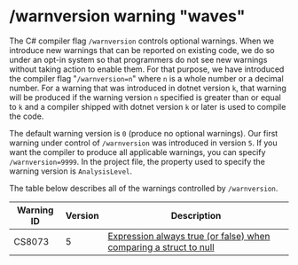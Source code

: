 ﻿# /warnversion warning "waves"

The C# compiler flag `/warnversion` controls optional warnings.
When we introduce new warnings that can be reported on existing code,
we do so under an opt-in system so that programmers do not see new warnings
without taking action to enable them.
For that purpose, we have introduced the compiler flag "`/warnversion=n`"
where `n` is a whole number or a decimal number.
For a warning that was introduced in dotnet version `k`,
that warning will be produced if the warning version `n` specified is
greater than or equal to `k` and a compiler shipped with dotnet version
`k` or later is used to compile the code.

The default warning version is `0` (produce no optional warnings).
Our first warning under control of `/warnversion` was introduced in version `5`.
If you want the compiler to produce all applicable warnings, you can specify
`/warnversion=9999`.
In the project file, the property used to specify the warning version is `AnalysisLevel`.

The table below describes all of the warnings controlled by `/warnversion`.

| Warning ID | Version | Description |
|------------|---------|-------------|
| CS8073 | 5 | [Expression always true (or false) when comparing a struct to null](https://github.com/dotnet/roslyn/issues/45744) |
